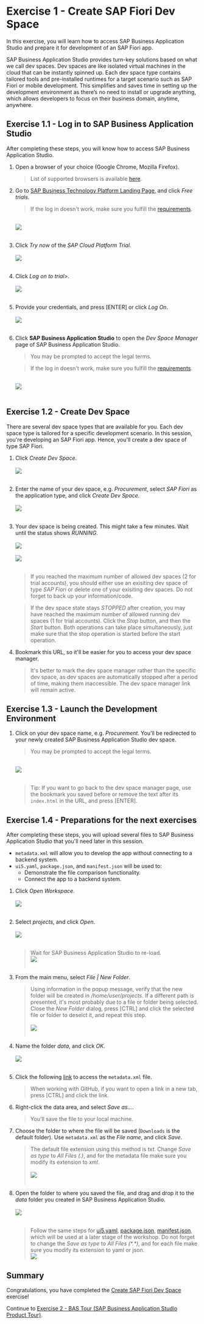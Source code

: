 # Exercise 1 - Create SAP Fiori Dev Space

In this exercise, you will learn how to access SAP Business Application Studio and prepare it for development of an SAP Fiori app.

SAP Business Application Studio provides turn-key solutions based on what we call dev spaces. Dev spaces are like isolated virtual machines in the cloud that can be instantly spinned up. 
Each dev space type contains tailored tools and pre-installed runtimes for a target scenario such as SAP Fiori or mobile development. 
This simplifies and saves time in setting up the development environment as there’s no need to install or upgrade anything, which allows developers to focus on their business domain, anytime, anywhere. 

## Exercise 1.1 - Log in to SAP Business Application Studio

After completing these steps, you will know how to access SAP Business Application Studio.

1. Open a browser of your choice (Google Chrome, Mozilla Firefox).
    >List of supported browsers is available [here](https://help.sap.com/viewer/9d1db9835307451daa8c930fbd9ab264/Cloud/en-US/8f46c6e6f86641cc900871c903761fd4.html).

2. Go to [SAP Business Technology Platform Landing Page](https://www.sap.com/products/business-technology-platform.html?btp=afb73d5c-d59d-4bc1-9a8f-4241eb17b7ab), and click *Free trials*.

    >If the log in doesn't work, make sure you fulfill the [requirements](../../README.md#requirements).

    <br>![](images/2020-10_BTP_Landing_Page_.jpg)<br><br>

3.  Click *Try now* of the *SAP Cloud Platform Trial*.
    <br><br>![](images/2020-10_BTP_Free_Trials_.jpg)<br><br>

4. Click *Log on to trial>*.
    <br><br>![](images/2020-10_SCP_Trial_Landing_Page_.jpg)<br><br>

5. Provide your credentials, and press [ENTER] or click *Log On*.
    <br><br>![](images/2020-10_SCP_Trial_Log_On_.jpg)<br><br>

6. Click **SAP Business Application Studio** to open the *Dev Space Manager* page of SAP Business Application Studio. 
    >You may be prompted to accept the legal terms.

    >If the log in doesn't work, make sure you fulfill the [requirements](../../README.md#requirements).

    <br>![](images/2020-11_SCP_Trial_Access_BAS_.jpg)<br><br>

## Exercise 1.2 - Create Dev Space

There are several dev space types that are available for you. Each dev space type is tailored for a specific development scenario. In this session, you're developing an SAP Fiori app. Hence, you'll create a dev space of type SAP Fiori.

1. Click *Create Dev Space*.
    <br><br>![](images/2020-10_BAS_Dev_Space_Manager_Empty_.jpg)<br><br>

2. Enter the name of your dev space, e.g. *Procurement*, select *SAP Fiori* as the application type, and click *Create Dev Space*.
    <br><br>![](images/2020-10_BAS_Dev_Space_Create_.jpg)<br><br>

3. Your dev space is being created. This might take a few minutes. Wait until the status shows *RUNNING*.
    <br><br>![](images/2020-10_BAS_Dev_Space_Starting_.jpg)<br><br>
    ![](images/2020-10_BAS_Dev_Space_Running_.jpg)<br><br>

   >If you reached the maximum number of allowed dev spaces (2 for trial accounts), you should either use an exisiting dev space of type *SAP Fiori* or delete one of your exisiting dev spaces. Do not forget to back up your information/code.

   >If the dev space state stays *STOPPED* after creation, you may have reached the maximum number of allowed running dev spaces (1 for trial accounts). Click the *Stop* button, and then the *Start* button. Both operations can take place simultaneously, just make sure that the stop operation is started before the start operation.

4. Bookmark this URL, so it'll be easier for you to access your dev space manager. 
    >It's better to mark the dev space manager rather than the specific dev space, as dev spaces are automatically stopped after a period of time, making them inaccessible. The dev space manager link will remain active.

## Exercise 1.3 - Launch the Development Environment

1. Click on your dev space name, e.g. *Procurement*. You'll be redirected to your newly created SAP Business Application Studio dev space.
    >You may be prompted to accept the legal terms.

    <br>![](images/2020-10_BAS_Launched_.jpg)<br><br>

    >Tip: If you want to go back to the dev space manager page, use the bookmark you saved before or remove the text after its `index.html` in the URL, and press [ENTER].

## Exercise 1.4 - Preparations for the next exercises

After completing these steps, you will upload several files to SAP Business Application Studio that you'll need later in this session.
+ `metadata.xml` will allow you to develop the app without connecting to a backend system.
+ `ui5.yaml`, `package.json`, and `manifest.json` will be used to:
    + Demonstrate the file comparison functionality.
    + Connect the app to a backend system.

1. Click *Open Workspace*.
    <br><br>![](images/2020-10_BAS_Open_Workspace_.jpg)<br><br>

2. Select *projects*, and click *Open*.
    <br><br>![](images/2020-10_BAS_Open_Workspace-2_.jpg)<br><br>
    >Wait for SAP Business Application Studio to re-load.
    ><br>![](images/2020-10_BAS_Open_Workspace-3_.jpg)<br><br>

3. From the main menu, select *File | New Folder*.
    >Using information in the popup message, verify that the new folder will be created in */home/user/projects*. If a different path is presented, it's most probably due to a file or folder being selected. Close the *New Folder* dialog, press [CTRL] and click the selected file or folder to deselct it, and repeat this step.
    <br><br>![](images/2020-10_BAS_New_Folder_Path_.jpg)<br><br>

4. Name the folder *data*, and click *OK*.
    <br><br>![](images/2020-10_BAS_New_Folder_.jpg)<br><br>

5. Click the following [link](data/metadata.xml?raw=true) to access the `metadata.xml` file.
    >When working with GitHub, if you want to open a link in a new tab, press [CTRL] and click the link.

6. Right-click the data area, and select *Save as...*.
    >You'll save the file to your local machine.

7. Choose the folder to where the file will be saved (`Downloads` is the default folder). Use `metadata.xml` as the *File name*, and click *Save*.
    >The default file extension using this method is *txt*. Change *Save as type* to *All Files (*.*)*, and for the metadata file make sure you modify its extension to *xml*.
    ><br><br>![](images/2020-10_Save_File_.jpg)<br><br>

8. Open the folder to where you saved the file, and drag and drop it to the *data* folder you created in SAP Business Application Studio.
    <br><br>![](images/2020-10_BAS_Metadata_Uploaded_.jpg)<br><br>

    >Follow the same steps for [ui5.yaml](data/ui5.yaml?raw=true), [package.json](data/package.json?raw=true), [manifest.json](data/manifest.json?raw=true), which will be used at a later stage of the workshop.
    >Do not forget to change the *Save as type* to *All Files (\*.\*)*, and for each file make sure you modify its extension to yaml or json.
    ><br>![](images/2020-10_BAS_Files_Uploaded_.jpg)<br>

## Summary

Congratulations, you have completed the [Create SAP Fiori Dev Space](#Exercise-1---Create-SAP-Fiori-Dev-Space) exercise!

Continue to [Exercise 2 - BAS Tour (SAP Business Application Studio Product Tour)](../ex2/README.md).
